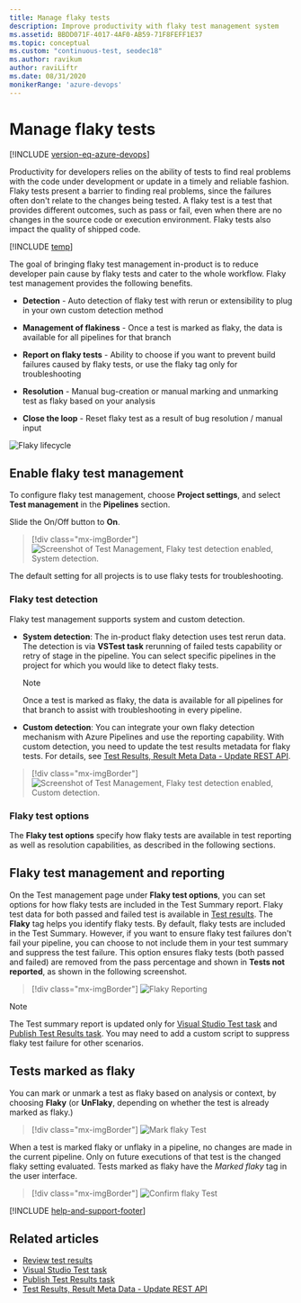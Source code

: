 ```yaml
---
title: Manage flaky tests
description: Improve productivity with flaky test management system
ms.assetid: BBDD071F-4017-4AF0-AB59-71F8FEFF1E37
ms.topic: conceptual 
ms.custom: "continuous-test, seodec18"
ms.author: ravikum
author: raviLiftr
ms.date: 08/31/2020
monikerRange: 'azure-devops'
---
```


# Manage flaky tests

[!INCLUDE [version-eq-azure-devops](../../includes/version-eq-azure-devops.md)]

Productivity for developers relies on the ability of tests to find real problems with the code under development or update in a timely and reliable fashion. Flaky tests present a barrier to finding real problems, since the failures often don't relate to the changes being tested. A flaky test is a test that provides different outcomes, such as pass or fail, even when there are no changes in the source code or execution environment. Flaky tests also impact the quality of shipped code. 

[!INCLUDE [temp](../../includes/feature-support-cloud-only.md)] 


The goal of bringing flaky test management in-product is to reduce developer pain cause by flaky tests and cater to the whole workflow. Flaky test management provides the following benefits.

* **Detection** - Auto detection of flaky test with rerun or extensibility to plug in your own custom detection method

* **Management of flakiness** - Once a test is marked as flaky, the data is available for all pipelines for that branch 

* **Report on flaky tests** - Ability to choose if you want to prevent build failures caused by flaky tests, or use the flaky tag only for troubleshooting 

* **Resolution** - Manual bug-creation or manual marking and unmarking test as flaky based on your analysis

* **Close the loop** - Reset flaky test as a result of bug resolution / manual input

![Flaky lifecycle](media/flaky-test-management/flaky.png)

## Enable flaky test management

To configure flaky test management, choose **Project settings**, and select **Test management** in the **Pipelines** section. 

Slide the On/Off button to **On**. 

> [!div class="mx-imgBorder"]
> ![Screenshot of Test Management, Flaky test detection enabled, System detection.](media/flaky-test-management/system-detection.png)

The default setting for all projects is to use flaky tests for troubleshooting. 

### Flaky test detection

Flaky test management supports system and custom detection.

- **System detection**: The in-product flaky detection uses test rerun data. The detection is via **VSTest task** rerunning of failed tests capability or retry of stage in the pipeline. You can select specific pipelines in the project for which you would like to detect flaky tests. 

   > [!Note]
   > Once a test is marked as flaky, the data is available for all pipelines for that branch to assist with troubleshooting in every pipeline. 

- **Custom detection**: You can integrate your own flaky detection mechanism with Azure Pipelines and use the reporting capability. With custom detection, you need to update the test results metadata for flaky tests. For details, see [Test Results, Result Meta Data - Update REST API](/rest/api/azure/devops/testresults/result-meta-data/update). 

> [!div class="mx-imgBorder"]
> ![Screenshot of Test Management, Flaky test detection enabled, Custom detection.](media/flaky-test-management/custom-detection.png) 

### Flaky test options

The  **Flaky test options** specify how flaky tests are available in test reporting as well as resolution capabilities, as described in the following sections. 

## Flaky test management and reporting

On the Test management page under **Flaky test options**, you can set options for how flaky tests are included in the Test Summary report. Flaky test data for both passed and failed test is available in [Test results](review-continuous-test-results-after-build.md). The **Flaky** tag helps you identify flaky tests. By default, flaky tests are included in the Test Summary. However, if you want to ensure flaky test failures don't fail your pipeline, you can choose to not include them in your test summary and suppress the test failure. This option ensures flaky tests (both passed and failed) are removed from the pass percentage and shown in **Tests not reported**, as shown in the following screenshot. 

> [!div class="mx-imgBorder"]
> ![Flaky Reporting](media/flaky-test-management/flaky_reporting.png)

> [!NOTE]
> The Test summary report is updated only for [Visual Studio Test task](/azure/devops/pipelines/tasks/reference/vstest-v2) and [Publish Test Results task](../tasks/test/publish-test-results.md?tabs=yaml). You may need to add a custom script to suppress flaky test failure for other scenarios. 

## Tests marked as flaky

You can mark or unmark a test as flaky based on analysis or context, by choosing **Flaky** (or **UnFlaky**, depending on whether the test is already marked as flaky.)

> [!div class="mx-imgBorder"]
> ![Mark flaky Test](media/flaky-test-management/mark-flaky-1.png)

When a test is marked flaky or unflaky in a pipeline, no changes are made in the current pipeline. Only on future executions of that test is the changed flaky setting evaluated. 
Tests marked as flaky have the *Marked flaky* tag in the user interface. 

> [!div class="mx-imgBorder"]
> ![Confirm flaky Test](media/flaky-test-management/markflaky.png)


<!---### Integration with manual bug creation
You can create bugs to manage flaky test debt. If you create or add to bug for a flaky test, *flaky* tag is added and then on resolution of the bug the test is unmarked as flaky. 

![Flaky Bug](media/flaky-test-management/flaky_bug.png)-->

[!INCLUDE [help-and-support-footer](includes/help-and-support-footer.md)] 

## Related articles

- [Review test results](review-continuous-test-results-after-build.md)
- [Visual Studio Test task](/azure/devops/pipelines/tasks/reference/vstest-v2)
- [Publish Test Results task](../tasks/test/publish-test-results.md?tabs=yaml)
- [Test Results, Result Meta Data - Update REST API](/rest/api/azure/devops/testresults/result-meta-data/update)
